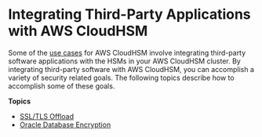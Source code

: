 # Integrating Third\-Party Applications with AWS CloudHSM<a name="third-party-applications"></a>

Some of the [use cases](use-cases.md) for AWS CloudHSM involve integrating third\-party software applications with the HSMs in your AWS CloudHSM cluster\. By integrating third\-party software with AWS CloudHSM, you can accomplish a variety of security related goals\. The following topics describe how to accomplish some of these goals\. 

**Topics**
+ [SSL/TLS Offload](ssl-offload.md)
+ [Oracle Database Encryption](oracle-tde.md)